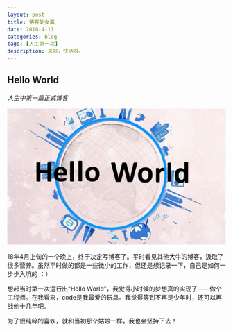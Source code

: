 ```yaml
---
layout: post
title: 博客处女篇
date: 2018-4-11
categories: blog
tags: [人生第一次]
description: 来呀，快活呀。
---
```


## Hello World

*人生中第一篇正式博客*

![avatar](..\img\2018-04-11-img.jpg)

18年4月上旬的一个晚上，终于决定写博客了。平时看见其他大牛的博客，汲取了很多营养。虽然平时做的都是一些微小的工作，但还是想记录一下，自己是如何一步步入坑的 ：）

想起当时第一次运行出“Hello World”，我觉得小时候的梦想真的实现了——做个工程师。在我看来，code是我最爱的玩具。我觉得等到不再是少年时，还可以再战他十几年吧。

为了很纯粹的喜欢，就和当初那个姑娘一样，我也会坚持下去！









